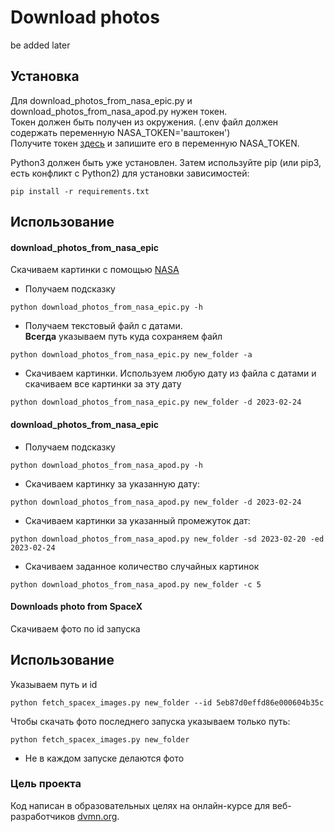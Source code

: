 # Download photos
be added later



## Установка

Для download_photos_from_nasa_epic.py и download_photos_from_nasa_apod.py нужен токен.  
Токен должен быть получен из окружения. (.env файл должен содержать переменную NASA_TOKEN='ваштокен')  
Получите токен [здесь](https://api.nasa.gov/) и запишите его в переменную NASA_TOKEN.


Python3 должен быть уже установлен. Затем используйте pip (или pip3, есть конфликт с Python2) для установки зависимостей:
```
pip install -r requirements.txt
```


## Использование

#### download_photos_from_nasa_epic
Скачиваем картинки с помощью [NASA](https://api.nasa.gov/)


* Получаем подсказку
```
python download_photos_from_nasa_epic.py -h
```

* Получаем текстовый файл с датами.  
**Всегда** указываем путь куда сохраняем файл
```
python download_photos_from_nasa_epic.py new_folder -a
```
* Скачиваем картинки.
Используем любую дату из файла с датами
и скачиваем все картинки за эту дату
```
python download_photos_from_nasa_epic.py new_folder -d 2023-02-24
```

#### download_photos_from_nasa_epic
* Получаем подсказку
```
python download_photos_from_nasa_apod.py -h
```
* Скачиваем картинку за указанную дату:
```
python download_photos_from_nasa_apod.py new_folder -d 2023-02-24
```
* Скачиваем картинки за указанный промежуток дат:
```
python download_photos_from_nasa_apod.py new_folder -sd 2023-02-20 -ed 2023-02-24
```
* Скачиваем заданное количество случайных картинок
```
python download_photos_from_nasa_apod.py new_folder -c 5
```



#### Downloads photo from SpaceX
Скачиваем фото по id запуска

## Использование

Указываем путь и id
```
python fetch_spacex_images.py new_folder --id 5eb87d0effd86e000604b35c
```
Чтобы скачать фото последнего запуска указываем только путь:
```
python fetch_spacex_images.py new_folder
```
* Не в каждом запуске делаются фото

### Цель проекта
Код написан в образовательных целях на онлайн-курсе для веб-разработчиков [dvmn.org](https://dvmn.org/).
